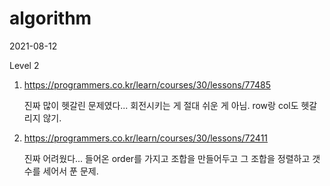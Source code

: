 # algorithm

2021-08-12

Level 2

1. https://programmers.co.kr/learn/courses/30/lessons/77485

   진짜 많이 헷갈린 문제였다... 회전시키는 게 절대 쉬운 게 아님. row랑 col도 헷갈리지 않기.

2. https://programmers.co.kr/learn/courses/30/lessons/72411
   
   진짜 어려웠다... 들어온 order를 가지고 조합을 만들어두고 그 조합을 정렬하고 갯수를 세어서 푼 문제.